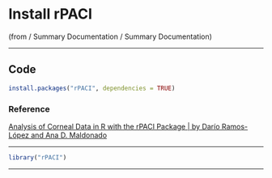 # Install rPACI

(from / Summary Documentation / Summary Documentation)

____

## Code

```r
install.packages("rPACI", dependencies = TRUE)
```

### Reference

[Analysis of Corneal Data in R with the rPACI Package | by Darío Ramos-López and Ana D. Maldonado](https://journal.r-project.org/archive/2021/RJ-2021-099/RJ-2021-099.pdf)

____

```r
library("rPACI")
```

____
